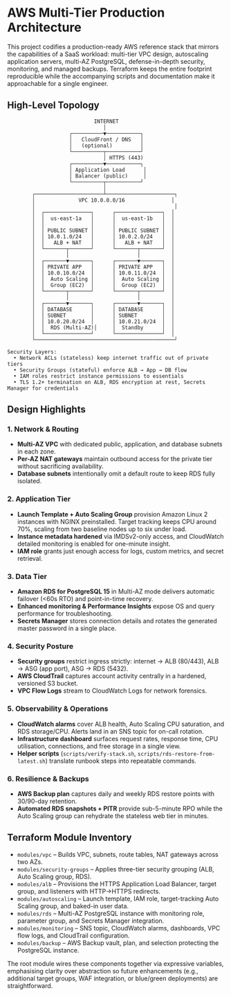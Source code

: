 # AWS Multi-Tier Production Architecture

This project codifies a production-ready AWS reference stack that mirrors the capabilities of a SaaS workload: multi-tier VPC design, autoscaling application servers, multi-AZ PostgreSQL, defense-in-depth security, monitoring, and managed backups. Terraform keeps the entire footprint reproducible while the accompanying scripts and documentation make it approachable for a single engineer.

## High-Level Topology
```
                            INTERNET
                               │
                    ┌──────────▼───────────┐
                    │   CloudFront / DNS   │
                    │   (optional)         │
                    └──────────┬───────────┘
                               │ HTTPS (443)
                    ┌──────────▼───────────┐
                    │ Application Load      │
                    │ Balancer (public)     │
                    └──────────┬───────────┘
                               │
        ┌──────────────────────┴──────────────────────┐
        │              VPC 10.0.0.0/16               │
        │                                             │
        │  ┌───────────────┐      ┌───────────────┐  │
        │  │  us-east-1a   │      │  us-east-1b   │  │
        │  │               │      │               │  │
        │  │ PUBLIC SUBNET │      │ PUBLIC SUBNET │  │
        │  │ 10.0.1.0/24   │      │ 10.0.2.0/24   │  │
        │  │   ALB + NAT   │      │   ALB + NAT   │  │
        │  └───────┬───────┘      └───────┬───────┘  │
        │          │                      │          │
        │  ┌───────▼───────┐      ┌───────▼───────┐  │
        │  │ PRIVATE APP   │      │ PRIVATE APP   │  │
        │  │ 10.0.10.0/24  │      │ 10.0.11.0/24  │  │
        │  │  Auto Scaling │      │  Auto Scaling │  │
        │  │  Group (EC2)  │      │  Group (EC2)  │  │
        │  └───────┬───────┘      └───────┬───────┘  │
        │          │                      │          │
        │  ┌───────▼───────┐      ┌───────▼───────┐  │
        │  │ DATABASE      │      │ DATABASE      │  │
        │  │ SUBNET        │      │ SUBNET        │  │
        │  │ 10.0.20.0/24  │      │ 10.0.21.0/24  │  │
        │  │  RDS (Multi-AZ)│     │  Standby      │  │
        │  └───────────────┘      └───────────────┘  │
        └─────────────────────────────────────────────┘

Security Layers:
  • Network ACLs (stateless) keep internet traffic out of private tiers
  • Security Groups (stateful) enforce ALB → App → DB flow
  • IAM roles restrict instance permissions to essentials
  • TLS 1.2+ termination on ALB, RDS encryption at rest, Secrets Manager for credentials
```

## Design Highlights

### 1. Network & Routing
- **Multi-AZ VPC** with dedicated public, application, and database subnets in each zone.
- **Per-AZ NAT gateways** maintain outbound access for the private tier without sacrificing availability.
- **Database subnets** intentionally omit a default route to keep RDS fully isolated.

### 2. Application Tier
- **Launch Template + Auto Scaling Group** provision Amazon Linux 2 instances with NGINX preinstalled. Target tracking keeps CPU around 70%, scaling from two baseline nodes up to six under load.
- **Instance metadata hardened** via IMDSv2-only access, and CloudWatch detailed monitoring is enabled for one-minute insight.
- **IAM role** grants just enough access for logs, custom metrics, and secret retrieval.

### 3. Data Tier
- **Amazon RDS for PostgreSQL 15** in Multi-AZ mode delivers automatic failover (<60s RTO) and point-in-time recovery.
- **Enhanced monitoring & Performance Insights** expose OS and query performance for troubleshooting.
- **Secrets Manager** stores connection details and rotates the generated master password in a single place.

### 4. Security Posture
- **Security groups** restrict ingress strictly: internet → ALB (80/443), ALB → ASG (app port), ASG → RDS (5432).
- **AWS CloudTrail** captures account activity centrally in a hardened, versioned S3 bucket.
- **VPC Flow Logs** stream to CloudWatch Logs for network forensics.

### 5. Observability & Operations
- **CloudWatch alarms** cover ALB health, Auto Scaling CPU saturation, and RDS storage/CPU. Alerts land in an SNS topic for on-call rotation.
- **Infrastructure dashboard** surfaces request rates, response time, CPU utilisation, connections, and free storage in a single view.
- **Helper scripts** (`scripts/verify-stack.sh`, `scripts/rds-restore-from-latest.sh`) translate runbook steps into repeatable commands.

### 6. Resilience & Backups
- **AWS Backup plan** captures daily and weekly RDS restore points with 30/90-day retention.
- **Automated RDS snapshots + PITR** provide sub-5-minute RPO while the Auto Scaling group can rehydrate the stateless web tier in minutes.

## Terraform Module Inventory
- `modules/vpc` – Builds VPC, subnets, route tables, NAT gateways across two AZs.
- `modules/security-groups` – Applies three-tier security grouping (ALB, Auto Scaling group, RDS).
- `modules/alb` – Provisions the HTTPS Application Load Balancer, target group, and listeners with HTTP→HTTPS redirects.
- `modules/autoscaling` – Launch template, IAM role, target-tracking Auto Scaling group, and baked-in user data.
- `modules/rds` – Multi-AZ PostgreSQL instance with monitoring role, parameter group, and Secrets Manager integration.
- `modules/monitoring` – SNS topic, CloudWatch alarms, dashboards, VPC flow logs, and CloudTrail configuration.
- `modules/backup` – AWS Backup vault, plan, and selection protecting the PostgreSQL instance.

The root module wires these components together via expressive variables, emphasising clarity over abstraction so future enhancements (e.g., additional target groups, WAF integration, or blue/green deployments) are straightforward.
